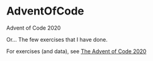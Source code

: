 # AdventOfCode
Advent of Code 2020

Or... The few exercises that I have done.

For exercises (and data), see [The Advent of Code 2020](https://adventofcode.com/2020)

